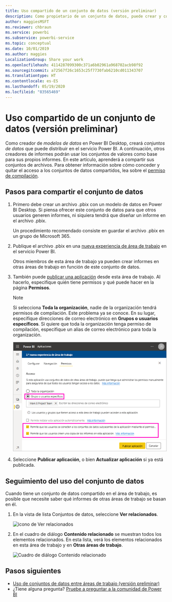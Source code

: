 ```yaml
---
title: Uso compartido de un conjunto de datos (versión preliminar)
description: Como propietario de un conjunto de datos, puede crear y compartir los conjuntos de datos para que otros usuarios puedan usarlos. Obtenga información sobre cómo compartirlos.
author: maggiesMSFT
ms.reviewer: chbraun
ms.service: powerbi
ms.subservice: powerbi-service
ms.topic: conceptual
ms.date: 10/01/2019
ms.author: maggies
LocalizationGroup: Share your work
ms.openlocfilehash: 4114287099300c371a6b02961a968702acb98f92
ms.sourcegitcommit: a72567f26c1653c25f7730fab6210cd011343707
ms.translationtype: HT
ms.contentlocale: es-ES
ms.lasthandoff: 05/19/2020
ms.locfileid: "83565469"
---
```

# <a name="share-a-dataset-preview"></a>Uso compartido de un conjunto de datos (versión preliminar)

Como creador de *modelos de datos* en Power BI Desktop, creará *conjuntos de datos* que puede distribuir en el servicio Power BI. A continuación, otros creadores de informes podrán usar los conjuntos de valores como base para sus propios informes. En este artículo, aprenderá a compartir sus conjuntos de archivos. Para obtener información sobre cómo conceder y quitar el acceso a los conjuntos de datos compartidos, lea sobre el [permiso de compilación](service-datasets-build-permissions.md).

## <a name="steps-to-sharing-your-dataset"></a>Pasos para compartir el conjunto de datos

1. Primero debe crear un archivo .pbix con un modelo de datos en Power BI Desktop. Si piensa ofrecer este conjunto de datos para que otros usuarios generen informes, ni siquiera tendrá que diseñar un informe en el archivo .pbix.

    Un procedimiento recomendado consiste en guardar el archivo .pbix en un grupo de Microsoft 365.

1. Publique el archivo .pbix en una [nueva experiencia de área de trabajo](../collaborate-share/service-create-the-new-workspaces.md) en el servicio Power BI.
    
    Otros miembros de esta área de trabajo ya pueden crear informes en otras áreas de trabajo en función de este conjunto de datos.

1. También puede [publicar una aplicación](../collaborate-share/service-create-distribute-apps.md) desde esta área de trabajo. Al hacerlo, especifique quién tiene permisos y qué puede hacer en la página **Permisos**.

    > [!NOTE]
    > Si selecciona **Toda la organización**, nadie de la organización tendrá permisos de compilación. Este problema ya se conoce. En su lugar, especifique direcciones de correo electrónico en **Grupos o usuarios específicos**.  Si quiere que toda la organización tenga permiso de compilación, especifique un alias de correo electrónico para toda la organización.

    ![Definición de permisos de aplicación](media/service-datasets-build-permissions/power-bi-dataset-app-permission-new-look.png)

1. Seleccione **Publicar aplicación**, o bien **Actualizar aplicación** si ya está publicada.

## <a name="track-your-dataset-usage"></a>Seguimiento del uso del conjunto de datos

Cuando tiene un conjunto de datos compartido en el área de trabajo, es posible que necesite saber qué informes de otras áreas de trabajo se basan en él.

1. En la vista de lista Conjuntos de datos, seleccione **Ver relacionados**.

    ![icono de Ver relacionados](media/service-datasets-build-permissions/power-bi-dataset-view-related-to-dataset.png)

1. En el cuadro de diálogo **Contenido relacionado** se muestran todos los elementos relacionados. En esta lista, verá los elementos relacionados en esta área de trabajo y en **Otras áreas de trabajo**.
 
    ![Cuadro de diálogo Contenido relacionado](media/service-datasets-build-permissions/power-bi-dataset-related-workspaces.png)

## <a name="next-steps"></a>Pasos siguientes

- [Uso de conjuntos de datos entre áreas de trabajo (versión preliminar)](service-datasets-across-workspaces.md)
- ¿Tiene alguna pregunta? [Pruebe a preguntar a la comunidad de Power BI](https://community.powerbi.com/)
